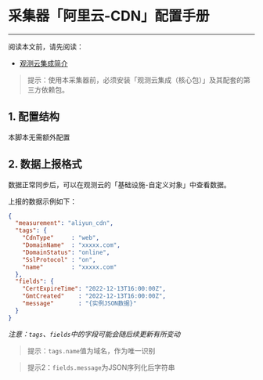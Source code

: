 # 采集器「阿里云-CDN」配置手册
---


阅读本文前，请先阅读：

- [观测云集成简介](/dataflux-func/script-market-guance-integration-intro)

> 提示：使用本采集器前，必须安装「观测云集成（核心包）」及其配套的第三方依赖包。

## 1. 配置结构

本脚本无需额外配置

## 2. 数据上报格式

数据正常同步后，可以在观测云的「基础设施-自定义对象」中查看数据。

上报的数据示例如下：

~~~json
{
  "measurement": "aliyun_cdn",
  "tags": {
    "CdnType"     : "web",
    "DomainName"  : "xxxxx.com",
    "DomainStatus": "online",
    "SslProtocol" : "on",
    "name"        : "xxxxx.com"
  },
  "fields": {
    "CertExpireTime": "2022-12-13T16:00:00Z",
    "GmtCreated"    : "2022-12-13T16:00:00Z",
    "message"       : "{实例JSON数据}"
  }
}
~~~

*注意：`tags`、`fields`中的字段可能会随后续更新有所变动*

> 提示：`tags.name`值为域名，作为唯一识别

> 提示2：`fields.message`为JSON序列化后字符串